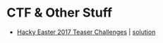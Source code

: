 # CTF & Other Stuff


+ [Hacky Easter 2017 Teaser Challenges](https://hackyeaster.hacking-lab.com/teaser/) | [solution](hacky-easter-2017-teaser)
